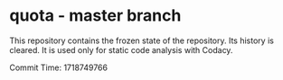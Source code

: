 # quota - master branch

This repository contains the frozen state of the repository.
Its history is cleared. It is used only for static code
analysis with Codacy.

Commit Time: 1718749766